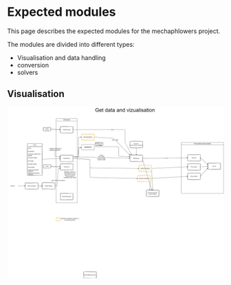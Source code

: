 # Expected modules 

This page describes the expected modules for the mechaphlowers project.

The modules are divided into different types:
- Visualisation and data handling
- conversion
- solvers

## Visualisation

![Image not available](./assets/pa_modules.drawio.png "Visualisation and data handling")
